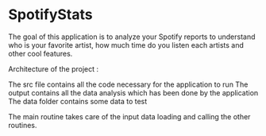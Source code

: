 # SpotifyStats



The goal of this application is to analyze your Spotify reports to understand who is your favorite artist, how much time do you listen each artists and other cool features.



Architecture of the project : 

The src file contains all the code necessary for the application to run
The output contains all the data analysis which has been done by the application
The data folder contains some data to test


The main routine takes care of the input data loading and calling the other routines.